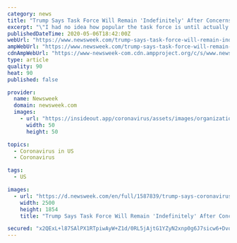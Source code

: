 ```yaml
---
category: news
title: "Trump Says Task Force Will Remain 'Indefinitely' After Concerns About Scientific Input on Coronavirus"
excerpt: "\"I had no idea how popular the task force is until actually yesterday when I started talking about winding it down,\" the president said."
publishedDateTime: 2020-05-06T18:42:00Z
webUrl: "https://www.newsweek.com/trump-says-task-force-will-remain-indefinitely-after-concerns-about-scientific-input-coronavirus-1502403"
ampWebUrl: "https://www.newsweek.com/trump-says-task-force-will-remain-indefinitely-after-concerns-about-scientific-input-coronavirus-1502403?amp=1"
cdnAmpWebUrl: "https://www-newsweek-com.cdn.ampproject.org/c/s/www.newsweek.com/trump-says-task-force-will-remain-indefinitely-after-concerns-about-scientific-input-coronavirus-1502403?amp=1"
type: article
quality: 90
heat: 90
published: false

provider:
  name: Newsweek
  domain: newsweek.com
  images:
    - url: "https://insideout.app/coronavirus/assets/images/organizations/newsweek.com-50x50.jpg"
      width: 50
      height: 50

topics:
  - Coronavirus in US
  - Coronavirus

tags:
  - US

images:
  - url: "https://d.newsweek.com/en/full/1587839/trump-says-coronavirus-task-force-remain-indefinitely.jpg"
    width: 2500
    height: 1854
    title: "Trump Says Task Force Will Remain 'Indefinitely' After Concerns About Scientific Input on Coronavirus"

secured: "x2QExL+l87SAlPX1RTpiwAyW+Z1d/0RL5jAjtG1YZyN2xnp0g6J7sicw6+DvodHFl3CgVtKmqftseslyEaB7HNEBEI0hw8nF+Lfo1HL2CNBfkSUW/oogMu2VS669zKmv5z81jYmTDyU+000oqCOTJB5Q1VYJTdy2+ZBCJHkSMY1CjIhOz+dYj5LFY7JQbixUes0mVMicVXd34q2N3f0xQEXS9LP06TRyJvuTINGyNjunuU8LyqDyPwBPc4CCO9IaRLxCQA3oLlnxG/PAsa6whWScbEaswks8Lq6w8SeygNx3HZ1fqA5idPxgyNw8recGTzFotxe7a5CJErRdJX/lWY07jh3abvt4ouXiYaGlF+R8zrx9e4HEGQIZZn/lmOH2jGSQDPCuqmXWaTCrA2jQts5C6qyz94F6ek62bYjn4wREpqmj4NgQQwIKbFvLbjC0u14PJTNYq4DCfp+b3qUItrvJOEqe89LiSFYrCm625kY=;387taZJfUf7+8kq0sdpJhw=="
---
```


